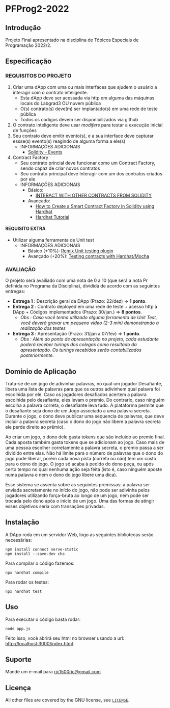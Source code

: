 # PFProg2-2022

## Introdução

Projeto Final apresentado na disciplina de Tópicos Especiais de Programação 2022/2.

## Especificação

### REQUISITOS DO PROJETO

1. Criar uma dApp com uma ou mais interfaces que ajudem o usuário a interagir com o contrato inteligente.
    - Esta dApp deve ser acessada via http em alguma das máquinas locais do Labgrad3 OU nuvem pública
    - O(s) contrato(s) deve(m) ser implantado(s) em uma rede de teste pública
    - Todos os códigos devem ser disponibilizados via github
2. O contrato inteligente deve usar *modifers* para testar a execução inicial de funções
3. Seu contrato deve emitir evento(s), e a sua interface deve capturar essse(s) evento(s) reagindo de alguma forma a ele(s)
    - INFORMAÇÕES ADICIONAIS
        - [Solidity - Events](https://www.w3schools.io/blockchain/solidity-events/)
4. Contract Factory
    - Seu contrato princial deve funcionar como um Contract Factory, sendo capaz de criar  novos contratos
    - Seu contrato principal deve Interagir com um dos contratos criados por ele
    - INFORMAÇÕES ADICIONAIS
        - Básico:
            - [INTERACT WITH OTHER CONTRACTS FROM SOLIDITY](https://ethereum.org/pt-br/developers/tutorials/interact-with-other-contracts-from-solidity/)
        - Avançado:
            - [How to Create a Smart Contract Factory in Solidity using Hardhat](https://www.quicknode.com/guides/smart-contract-development/how-to-create-a-smart-contract-factory-in-solidity-using-hardhat)
            - [Hardhat Tutorial](https://hardhat.org/tutorial)

#### REQUISITO EXTRA

- Utilizar alguma ferramenta de Unit test
    - INFORMAÇÕES ADICIONAIS
        - Básico (+10%): [Remix Unit testing plugin](https://remix-ide.readthedocs.io/en/latest/unittesting.html#)
        - Avançado (+20%): [Testing contracts with Hardhat/Mocha](https://hardhat.org/tutorial/testing-contracts)

### AVALIAÇÃO

O projeto será availiado com uma nota de 0 a 10 (que será a nota Pr definida no Programa da Disciplina), dividida de acordo com as seguintes entregas:

- **Entrega 1** : Descrição geral da DApp (Prazo: 22/dez) => **1 ponto**.
- **Entrega 2** : Contrato deployed em uma rede de teste + acesso http à DApp + Códigos implementados (Prazo: 30/jan.) =>  **8 pontos**.
    - _Obs : Caso você tenha utilizado alguma ferramenta de Unit Test, você deverá gravar um pequeno vídeo (2-3 min) demonstrando a realização dos testes_
- **Entrega 3** :  Apresentação (Prazo: 31/jan a 07/fev) => **1 ponto**.
    - _Obs : Além do ponto de apresentação no projeto, cada estudante poderá receber turings dos colegas como resultado da apresentação. Os turings recebidos serão contabilizados posteriormente_.

## Domínio de Aplicação

Trata-se de um jogo de adivinhar palavras, no qual um jogador Desafiante, libera uma lista de palavras para que os outros adivinhem qual palavra foi escolhida por ele.
Caso os jogadores desafiados acertem a palavra escolhida pelo desafiante, eles levam o premio. Do contrario, caso ninguém escolha a palavra correta, o desafiante leva tudo. A plataforma permite que o desafiante seja dono de um Jogo associado a uma palavra secreta. Durante o jogo, o dono deve publicar uma sequencia de palavras, que deve incluir a palavra secreta (caso o dono do jogo não libere a palavra secreta ele perde direito ao prêmio). 

Ao criar um jogo, o dono dele gasta tokens que são incluido ao premio final. Cada aposta também gasta tokens que se adicionam ao jogo. Caso mais de uma pessoa escolher corretamente a palavra secreta, o premio passa a ser dividido entre elas. Não há limite para o número de palavras que o dono do jogo pode liberar, porém cada nova pista (correta ou não) tem um custo para o dono do jogo. O jogo só acaba à pedido do dono peça, ou após certo tempo no qual nenhuma ação seja feita (isto é, caso ninguém aposte numa palavra e nem o dono do jogo libere uma dica).

Esse sistema se assenta sobre as seguintes premissas:  a palavra ser enviada secretamente no início do jogo, não pode ser adivinha pelos jogadores utilizando força-bruta ao longo de um jogo, nem pode ser trocada pelo dono após o inicio de um jogo. Uma das formas de atingir esses objetivos seria com transações privadas.

## Instalação

A DApp roda em um servidor Web, logo as seguintes bibliotecas serão necessárias:
```
npm install connect serve-static
npm install --save-dev cha
```

Para compilar o código fazemos:
```
npx hardhat compile
```

Para rodar os testes:
```
npx hardhat test
```

## Uso

Para executar o código basta rodar:
```
node app.js
```

Feito isso, você abrirá seu html no browser usando a url: [http://localhost:3000/index.html](http://localhost:3000/index.html).

## Suporte

Mande um e-mail para ric1500ric@gmail.com

## Licença

All other files are covered by the GNU license, see [`LICENSE`](./LICENSE).
